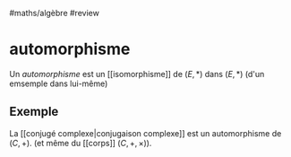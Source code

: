 #maths/algèbre #review
# automorphisme
Un _automorphisme_ est un [[isomorphisme]] de $(E, *)$ dans $(E, *)$ (d'un emsemple dans lui-même)

## Exemple
La [[conjugé complexe|conjugaison complexe]] est un automorphisme de $(C, +)$. (et même du [[corps]] $(C,+,\times)$).

